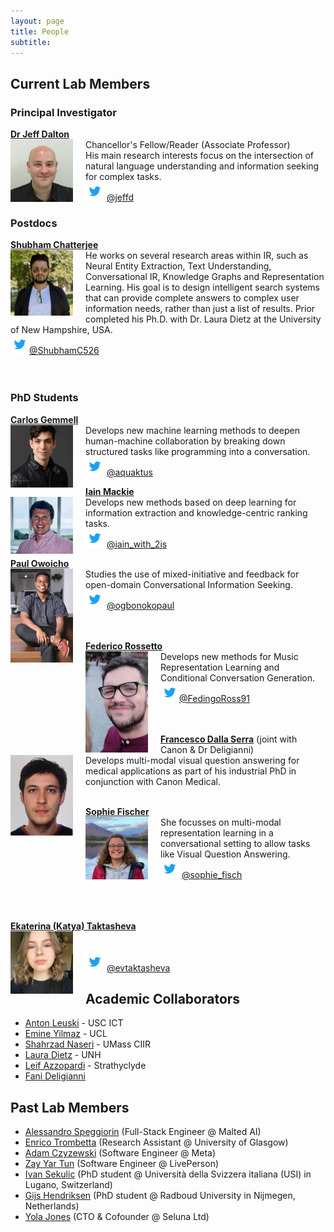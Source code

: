 ```yaml
---
layout: page
title: People
subtitle: 
---
```


## Current Lab Members

### Principal Investigator
**[Dr Jeff Dalton](https://www.gla.ac.uk/schools/computing/staff/jeffdalton/)** <br> <img src="/assets/img/jeff_dalton.jpeg" width="100px" style="float: left; margin-right: 20px;"> Chancellor's Fellow/Reader (Associate Professor)  
His main research interests focus on the intersection of natural language understanding and information seeking for complex tasks.  
<img src="/assets/img/Twitter_Logo_Blue.png" width="30px"> [@jeffd](https://twitter.com/jeffd)
<br>  

### Postdocs

**[Shubham Chatterjee](https://www.dcs.gla.ac.uk/~shubham/)** <br> <img src="/assets/img/shubham.jpg" width="100px" style="float: left; margin-right: 20px;"> He works on several research areas within IR, such as Neural Entity Extraction, Text Understanding, Conversational IR, Knowledge Graphs and Representation Learning. His goal is to design intelligent search systems that can provide complete answers to complex user information needs, rather than just a list of results. Prior completed his Ph.D. with Dr. Laura Dietz at the University of New Hampshire, USA.  <br>
<img src="/assets/img/Twitter_Logo_Blue.png" width="30px">[@ShubhamC526](https://twitter.com/ShubhamC526)
<br>  
<br> 

### PhD Students
**[Carlos Gemmell](https://aquaktus.github.io)** <br>  <img src="/assets/img/carlos_gemmell.jpeg" width="100px" style="float: left; margin-right: 20px;">  Develops new machine learning methods to deepen human-machine collaboration by breaking down structured tasks like programming into a conversation.  
<img src="/assets/img/Twitter_Logo_Blue.png" width="30px"> [@aquaktus](https://twitter.com/aquaktus)

**[Iain Mackie](https://scholar.google.com/citations?user=pnec6VoAAAAJ&hl=en&oi=sra)** <br> <img src="/assets/img/Iain_photo.jpeg" width="100px" style="float: left; margin-right: 20px;"> Develops new methods based on deep learning for information extraction and knowledge-centric ranking tasks.   
<img src="/assets/img/Twitter_Logo_Blue.png" width="30px"> [@iain_with_2is](https://twitter.com/iain_with_2is)

**[Paul Owoicho](https://www.linkedin.com/in/paulowoicho/)** <br> <img src="/assets/img/Paul_Owoicho.jpg" width="100px" style="float: left; margin-right: 20px;"> Studies the use of mixed-initiative and feedback for open-domain Conversational Information Seeking.  
<img src="/assets/img/Twitter_Logo_Blue.png" width="30px"> [@ogbonokopaul](https://twitter.com/ogbonokopaul)  
<br> 
<br>
  
**[Federico Rossetto](https://www.linkedin.com/in/federico-rossetto-819b36140/)** <br> <img src="/assets/img/federico_rossetto.jpg" width="100px" style="float: left; margin-right: 20px;"> Develops new methods for Music Representation Learning and Conditional Conversation Generation. <br>
<img src="/assets/img/Twitter_Logo_Blue.png" width="30px">[@FedingoRoss91](https://twitter.com/FedingoRoss91)
<br>  
<br>

**[Francesco Dalla Serra](https://uk.linkedin.com/in/francesco-dalla-serra-419984142)** (joint with Canon & Dr Deligianni)<br>  <img src="/assets/img/francesco_dalla_serra.jpg" width="100px" style="float: left; margin-right: 20px;"> Develops multi-modal visual question answering for medical applications as part of his industrial PhD in conjunction with Canon Medical. 
<br>
<br>

**[Sophie Fischer](https://scholar.google.com/citations?user=fBWHYdQAAAAJ)** <br> <img src="/assets/img/sophie_fischer.jpeg" width="100px" style="float: left; margin-right: 20px;"> She focusses on multi-modal representation learning in a conversational setting to allow tasks like Visual Question Answering. <br>
<img src="/assets/img/Twitter_Logo_Blue.png" width="30px"> [@sophie_fisch](https://twitter.com/sophie_fisch)  
<br><br> 
<br>

**[Ekaterina (Katya) Taktasheva](https://uk.linkedin.com/in/ekaterina-taktasheva)** <br> <img src="/assets/img/katya.jpg" width="100px" style="float: left; margin-right: 20px;">  
<br>
<img src="/assets/img/Twitter_Logo_Blue.png" width="30px"> [@evtaktasheva](https://twitter.com/evtaktasheva)
<br>

[//]: # (### Research Assistants)
<!-- **[Zay-yar Tun](https://uk.linkedin.com/in/zay-yar-tun-668411153)** <br> <img src="/assets/img/zay-yar-sm.jpeg" width="100px" style="float: left; margin-right: 20px;"> Develops new methods for improving social content discovery for the BBC's voice assistant, Beeb. 
<br>  <br><br> -->

<!-- ** **[Alessandro Speggiorin](https://www.linkedin.com/in/alessandro-speggiorin/)** <br> <img src="/assets/img/alessandro.jpeg" width="100px" style="float: left; margin-right: 20px;"> 
Develops a framework for knowledge-grounded data collection to train deep learning models for conversational QA, information extraction and knowledge grounded reasoning. 
<br>  <br><br> -->

  
## Academic Collaborators
- [Anton Leuski](https://ict.usc.edu/profile/anton-leuski/) - USC ICT
- [Emine Yilmaz](https://sites.google.com/site/emineyilmaz/) - UCL
- [Shahrzad Naseri](https://people.cs.umass.edu/~shnaseri/) - UMass CIIR
- [Laura Dietz](https://www.cs.unh.edu/~dietz/) - UNH
- [Leif Azzopardi](http://www.dcs.gla.ac.uk/~leif/) - Strathyclyde
- [Fani Deligianni](https://www.gla.ac.uk/schools/computing/staff/fanideligianni/)

## Past Lab Members

- [Alessandro Speggiorin](https://www.linkedin.com/in/alessandro-speggiorin/) (Full-Stack Engineer @ Malted AI)
- [Enrico Trombetta](https://www.linkedin.com/in/erolm-a/) (Research Assistant @ University of Glasgow)
- [Adam Czyzewski](https://www.linkedin.com/in/czyzewski-a/) (Software Engineer @ Meta)
- [Zay Yar Tun](https://www.linkedin.com/in/zay-yar-tun-668411153/) (Software Engineer @ LivePerson)
- [Ivan Sekulic](https://isekulic.github.io/) (PhD student @ Università della Svizzera italiana (USI) in Lugano, Switzerland)
- [Gijs Hendriksen](https://www.linkedin.com/in/gijs-hendriksen/) (PhD student @ Radboud University in Nijmegen, Netherlands)
- [Yola Jones](https://uk.linkedin.com/in/yola-jones-6a6b0512b) (CTO & Cofounder @ Seluna Ltd)